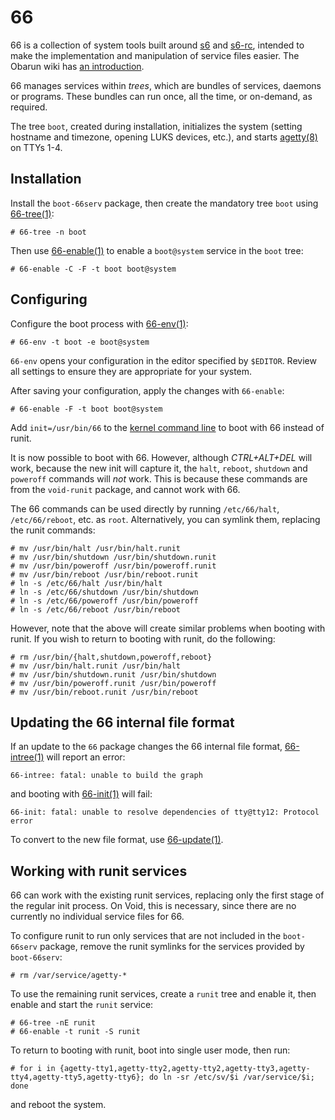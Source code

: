 # 66

66 is a collection of system tools built around
[s6](http://skarnet.org/software/s6/) and
[s6-rc](https://skarnet.org/software/s6-rc/), intended to make the
implementation and manipulation of service files easier. The Obarun wiki has [an
introduction](https://wiki.obarun.org/doku.php?id=66intro).

66 manages services within *trees*, which are bundles of services, daemons or
programs. These bundles can run once, all the time, or on-demand, as required.

The tree `boot`, created during installation, initializes the system (setting
hostname and timezone, opening LUKS devices, etc.), and starts
[agetty(8)](https://man.voidlinux.org/agetty.8) on TTYs 1-4.

## Installation

Install the `boot-66serv` package, then create the mandatory tree `boot` using
[66-tree(1)](https://man.voidlinux.org/66-tree.1):

```
# 66-tree -n boot
```

Then use [66-enable(1)](https://man.voidlinux.org/66-enable.1) to enable a
`boot@system` service in the `boot` tree:

```
# 66-enable -C -F -t boot boot@system
```

## Configuring

Configure the boot process with [66-env(1)](https://man.voidlinux.org/66-env.1):

```
# 66-env -t boot -e boot@system
```

`66-env` opens your configuration in the editor specified by `$EDITOR`. Review
all settings to ensure they are appropriate for your system.

After saving your configuration, apply the changes with `66-enable`:

```
# 66-enable -F -t boot boot@system
```

Add `init=/usr/bin/66` to the [kernel command line](../../kernel.md#cmdline) to
boot with 66 instead of runit.

It is now possible to boot with 66. However, although *CTRL+ALT+DEL* will work,
because the new init will capture it, the `halt`, `reboot`, `shutdown` and
`poweroff` commands will *not* work. This is because these commands are from the
`void-runit` package, and cannot work with 66.

The 66 commands can be used directly by running `/etc/66/halt`,
`/etc/66/reboot`, etc. as `root`. Alternatively, you can symlink them, replacing
the runit commands:

```
# mv /usr/bin/halt /usr/bin/halt.runit
# mv /usr/bin/shutdown /usr/bin/shutdown.runit
# mv /usr/bin/poweroff /usr/bin/poweroff.runit
# mv /usr/bin/reboot /usr/bin/reboot.runit
# ln -s /etc/66/halt /usr/bin/halt
# ln -s /etc/66/shutdown /usr/bin/shutdown
# ln -s /etc/66/poweroff /usr/bin/poweroff
# ln -s /etc/66/reboot /usr/bin/reboot
```

However, note that the above will create similar problems when booting with
runit. If you wish to return to booting with runit, do the following:

```
# rm /usr/bin/{halt,shutdown,poweroff,reboot}
# mv /usr/bin/halt.runit /usr/bin/halt
# mv /usr/bin/shutdown.runit /usr/bin/shutdown
# mv /usr/bin/poweroff.runit /usr/bin/poweroff
# mv /usr/bin/reboot.runit /usr/bin/reboot
```

## Updating the 66 internal file format

If an update to the `66` package changes the 66 internal file format,
[66-intree(1)](https://man.voidlinux.org/66-intree.1) will report an error:

```
66-intree: fatal: unable to build the graph
```

and booting with [66-init(1)](https://man.voidlinux.org/66-init.1) will fail:

```
66-init: fatal: unable to resolve dependencies of tty@tty12: Protocol error
```

To convert to the new file format, use
[66-update(1)](https://man.voidlinux.org/66-update.1).

## Working with runit services

66 can work with the existing runit services, replacing only the first stage of
the regular init process. On Void, this is necessary, since there are no
currently no individual service files for 66.

To configure runit to run only services that are not included in the
`boot-66serv` package, remove the runit symlinks for the services provided by
`boot-66serv`:

```
# rm /var/service/agetty-*
```

To use the remaining runit services, create a `runit` tree and enable it, then
enable and start the `runit` service:

```
# 66-tree -nE runit
# 66-enable -t runit -S runit
```

To return to booting with runit, boot into single user mode, then run:

```
# for i in {agetty-tty1,agetty-tty2,agetty-tty2,agetty-tty3,agetty-tty4,agetty-tty5,agetty-tty6}; do ln -sr /etc/sv/$i /var/service/$i; done
```

and reboot the system.

